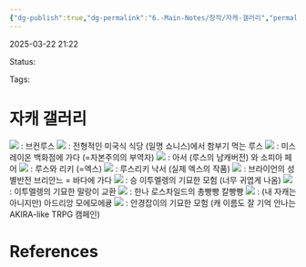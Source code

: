 ```yaml
---
{"dg-publish":true,"dg-permalink":"6.-Main-Notes/창작/자캐-갤러리","permalink":"/6.-Main-Notes/창작/자캐-갤러리/"}
---
```



2025-03-22 21:22

Status: 

Tags: 

# 자캐 갤러리
![](https://i.imgur.com/5GmfeaS.png) : 브컨루스
![](https://i.imgur.com/VTM2kz8.jpeg) : 전형적인 미국식 식당 (일명 쇼니스)에서 함부기 먹는 루스
![](https://i.imgur.com/cEaiZI3.jpeg) : 미스 레이온 백화점에 가다 (=자본주의의 부역자)
![](https://i.imgur.com/FOxALKY.jpeg) : 아서 (루스의 남캐버전) 와 소피아 페어
![](https://i.imgur.com/B7sqRaT.jpeg) : 루스와 리키 (=엑스)
![](https://i.imgur.com/TpMdRSL.jpeg) : 루스리키 낙서 (실제 엑스의 작품)
![](https://i.imgur.com/Dc4RKLm.jpeg) : 브라이언의 성별반전 브리안느 = 바다에 가다
![](https://i.imgur.com/aAZ339C.jpeg) : 승 이투멜렝의 기묘한 모험 (너무 귀엽게 나옴)
![](https://i.imgur.com/3ATlAvR.jpeg) : 이투멜렝의 기묘한 말랑이 교환
![](https://i.imgur.com/HPFAQg4.png) : 한나 로스차일드의 총빵빵 칼빵빵
![](https://i.imgur.com/UEOSnoY.jpeg) : (내 자캐는 아니지만) 아드리앙 모에모에큥
![](https://i.imgur.com/PB9ctI2.jpeg) : 안경잡이의 기묘한 모험 (캐 이름도 잘 기억 안나는 AKIRA-like TRPG 캠페인)

# References
